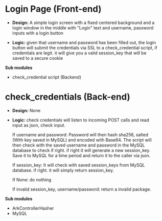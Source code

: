 # Login Page (Front-end)
- **Design:** A simple login screen with a fixed centered background and a login window in the middle with "Login" text and username, password inputs with a login button

- **Logic:** given that username and password has been filled out, the login button will submit the credentials via SSL to a check_credential script, if credentials are legit. it will give you a valid session_key that will be saved to a secure cookie

**Sub modules**
- check_credential script (Backend)

# check_credentials (Back-end)
- **Design:** None

- **Logic:** check credentials will listen to incoming POST calls and read input as json, check input.

    If username and password: Password will then hash sha256, salted (With key saved in MySQL) and encoded with Base64. The script will then check with the saved username and password in the MySQL database to check if right. if right it will generate a new session_key. Save it to MySQL for a time period and return it to the caller via json.

    If session_key: It will check with saved session_keys from MySQL database. if right. it will simply return session_key.

    If None: do nothing

    If invalid session_key, username/password: return a invalid package.

**Sub modules**
- ArkControllerHasher
- MySQL